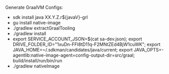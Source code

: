 Generate GraalVM Configs:

- sdk install java XX.Y.Z.r${javaV}-grl
- gu install native-image
- ./gradlew extractGraalTooling
- ./gradlew install
- export SERVICE_ACCOUNT_JSON=$(cat sa-dev.json); export DRIVE_FOLDER_ID="1xuDn-FFI8tD11q-F2MNtZEd4BjW1cuWK"; export
  JAVA_HOME=~/.sdkman/candidates/java/current; export JAVA_OPTS=-agentlib:native-image-agent=config-output-dir=src/graal; build/install/run/bin/run
- ./gradlew nativeImage